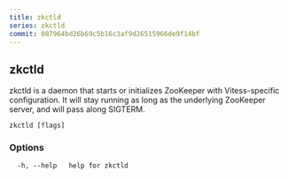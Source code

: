 ```yaml
---
title: zkctld
series: zkctld
commit: 087964bd26b69c5b16c3af9d26515966de9f14bf
---
```

## zkctld

zkctld is a daemon that starts or initializes ZooKeeper with Vitess-specific configuration. It will stay running as long as the underlying ZooKeeper server, and will pass along SIGTERM.

```
zkctld [flags]
```

### Options

```
  -h, --help   help for zkctld
```

